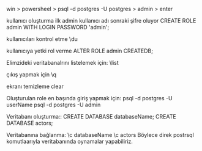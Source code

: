 win > powersheel > 
psql -d postgres -U postgres > admin > enter

kullanıcı oluşturma
ilk admin kullanıcı adı sonraki şifre oluyor
CREATE ROLE admin WITH LOGIN PASSWORD 'admin';

kullanıcıları kontrol etme 
\du

kullanıcıya yetki rol verme
ALTER ROLE admin CREATEDB;

Elimzideki veritabanalrını listelemek için:
\list

çıkış yapmak için
\q

ekranı temizleme
clear

Oluşturulan role en başında giriş yapmak için:
psql -d postgres -U userName
psql -d postgres -U admin

Veritabanı oluşturma::
CREATE DATABASE databaseName;
CREATE DATABASE actors;

Veritabanına bağlanma:
\c databaseName
\c actors
Böylece direk postrsql komutlaarıyla veritabanında oynamalar yapabiliriz.